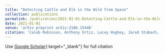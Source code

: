 ```yaml
---
title: "Detecting Cattle and Elk in the Wild from Space"
collection: publications
permalink: /publication/2021-01-01-Detecting-Cattle-and-Elk-in-the-Wild-from-Space
date: 2021-01-01
venue: 'arXiv preprint arXiv:2106.15448'
citation: 'Caleb Robinson, Anthony Ortiz, Lacey Hughey, Jared Stabach, Juan Ferres,&quot;Detecting Cattle and Elk in the Wild from Space.&quot; arXiv preprint arXiv:2106.15448, 2021.'
---
```

Use [Google Scholar](https://scholar.google.com/scholar?q=Detecting+Cattle+and+Elk+in+the+Wild+from+Space){:target="_blank"} for full citation